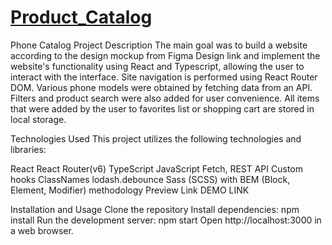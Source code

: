 #  [Product_Catalog](https://antonina-klishch.github.io/product_catalog/)


Phone Catalog
Project Description
The main goal was to build a website according to the design mockup from Figma Design link and implement the website's functionality using React and Typescript, allowing the user to interact with the interface. Site navigation is performed using React Router DOM. Various phone models were obtained by fetching data from an API. Filters and product search were also added for user convenience. All items that were added by the user to favorites list or shopping cart are stored in local storage.

Technologies Used
This project utilizes the following technologies and libraries:

React
React Router(v6)
TypeScript
JavaScript
Fetch, REST API
Custom hooks
ClassNames
lodash.debounce
Sass (SCSS) with BEM (Block, Element, Modifier) methodology
Preview Link
DEMO LINK

Installation and Usage
Clone the repository
Install dependencies: npm install
Run the development server: npm start
Open http://localhost:3000 in a web browser.
